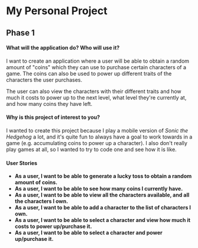 # My Personal Project

## Phase 1

#### What will the application do? Who will use it?

I want to create an application where a user will be able to obtain a random amount of "coins" which they can use to 
purchase certain characters of a game. 
The coins can also be used to power up different traits of the characters the user purchases.

The user can also view the characters with their different traits and how much it costs to power up to the next level,
what level they're currently at, and how many coins they have left.

#### Why is this project of interest to you?

I wanted to create this project because I play a mobile version of *Sonic the Hedgehog* a lot, and it's quite fun to 
always have a goal to work towards in a game (e.g. accumulating coins to power up a character).
I also don't really play games at all, so I wanted to try to code one and see how it is like.

#### User Stories

- **As a user, I want to be able to generate a lucky toss to obtain a random amount of coins.**
- **As a user, I want to be able to see how many coins I currently have.**
- **As a user, I want to be able to view all the characters available, and all the characters I own.**
- **As a user, I want to be able to add a character to the list of characters I own.**
- **As a user, I want to be able to select a character and view how much it costs to power up/purchase it.**
- **As a user, I want to be able to select a character and power up/purchase it.**
